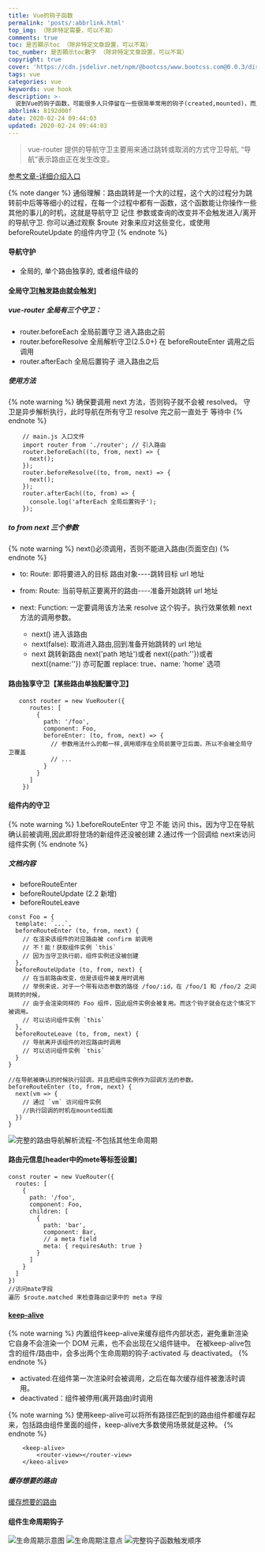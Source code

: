 ```yaml
---
title: Vue的钩子函数
permalink: 'posts/:abbrlink.html'
top_img: （除非特定需要，可以不寫）
comments: true
toc: 是否顯示toc （除非特定文章設置，可以不寫）
toc_number: 是否顯示toc數字 （除非特定文章設置，可以不寫）
copyright: true
cover: 'https://cdn.jsdelivr.net/npm/@bootcss/www.bootcss.com@0.0.3/dist/img/vuejs.png'
tags: vue
categories: vue
keywords: vue hook
description: >-
  说到Vue的钩子函数，可能很多人只停留在一些很简单常用的钩子(created,mounted)，而且对于里面的区别，什么时候该用什么钩子，并没有仔细的去研究过，且Vue的生命周期在面试中也算是比较高频的考点，那么该如何回答这类问题，让人有眼前一亮的感觉呢..
abbrlink: 8192d00f
date: 2020-02-24 09:44:03
updated: 2020-02-24 09:44:03
---
```



<blockquote class="blockquote-center">vue-router 提供的导航守卫主要用来通过跳转或取消的方式守卫导航, “导航”表示路由正在发生改变。</blockquote>

[参考文章-详细介绍入口](https://segmentfault.com/a/1190000015727279)

{% note danger %}
通俗理解：路由跳转是一个大的过程，这个大的过程分为跳转前中后等等细小的过程，在每一个过程中都有一函数，这个函数能让你操作一些其他的事儿的时机，这就是导航守卫
记住 参数或查询的改变并不会触发进入/离开的导航守卫. 你可以通过观察 $route 对象来应对这些变化，或使用 beforeRouteUpdate 的组件内守卫
{% endnote %}

#### 导航守护

- 全局的, 单个路由独享的, 或者组件级的

#### 全局守卫[触发路由就会触发]

##### vue-router 全局有三个守卫：

- router.beforeEach 全局前置守卫 进入路由之前
- router.beforeResolve 全局解析守卫(2.5.0+) 在 beforeRouteEnter 调用之后调用
- router.afterEach 全局后置钩子 进入路由之后

##### 使用方法

{% note warning %}
确保要调用 next 方法，否则钩子就不会被 resolved。
守卫是异步解析执行，此时导航在所有守卫 resolve 完之前一直处于 等待中
{% endnote %}

```
    // main.js 入口文件
    import router from './router'; // 引入路由
    router.beforeEach((to, from, next) => {
      next();
    });
    router.beforeResolve((to, from, next) => {
      next();
    });
    router.afterEach((to, from) => {
      console.log('afterEach 全局后置钩子');
    });
```

##### to from next 三个参数

{% note warning %}
next()必须调用，否则不能进入路由(页面空白)
{% endnote %}

- to: Route: 即将要进入的目标 路由对象----跳转目标 url 地址

- from: Route: 当前导航正要离开的路由----准备开始跳转 url 地址

- next: Function: 一定要调用该方法来 resolve 这个钩子。执行效果依赖 next 方法的调用参数。
  - next() 进入该路由
  - next(false): 取消进入路由,回到准备开始跳转的 url 地址
  - next 跳转新路由 next('path 地址')或者 next({path:''})或者 next({name:''}) 亦可配置 replace: true、name: 'home' 选项

#### 路由独享守卫【某些路由单独配置守卫】

```
   const router = new VueRouter({
      routes: [
        {
          path: '/foo',
          component: Foo,
          beforeEnter: (to, from, next) => {
            // 参数用法什么的都一样,调用顺序在全局前置守卫后面，所以不会被全局守卫覆盖
            // ...
          }
        }
      ]
    })
```

#### 组件内的守卫

{% note warning %}
1.beforeRouteEnter 守卫 不能 访问 this，因为守卫在导航确认前被调用,因此即将登场的新组件还没被创建
2.通过传一个回调给 next来访问组件实例
{% endnote %}


##### 文档内容

- beforeRouteEnter
- beforeRouteUpdate (2.2 新增)
- beforeRouteLeave

```
const Foo = {
  template: `...`,
  beforeRouteEnter (to, from, next) {
    // 在渲染该组件的对应路由被 confirm 前调用
    // 不！能！获取组件实例 `this`
    // 因为当守卫执行前，组件实例还没被创建
  },
  beforeRouteUpdate (to, from, next) {
    // 在当前路由改变，但是该组件被复用时调用
    // 举例来说，对于一个带有动态参数的路径 /foo/:id，在 /foo/1 和 /foo/2 之间跳转的时候，
    // 由于会渲染同样的 Foo 组件，因此组件实例会被复用。而这个钩子就会在这个情况下被调用。
    // 可以访问组件实例 `this`
  },
  beforeRouteLeave (to, from, next) {
    // 导航离开该组件的对应路由时调用
    // 可以访问组件实例 `this`
  }
}

//在导航被确认的时候执行回调，并且把组件实例作为回调方法的参数。
beforeRouteEnter (to, from, next) {
  next(vm => {
    // 通过 `vm` 访问组件实例
    //执行回调的时机在mounted后面
  })
}
```

![完整的路由导航解析流程-不包括其他生命周期](https://upload-images.jianshu.io/upload_images/3098875-6033cf8094dc20cb.png?imageMogr2/auto-orient/strip%7CimageView2/2/w/1240)

#### 路由元信息[header中的mete等标签设置]
```
const router = new VueRouter({
  routes: [
    {
      path: '/foo',
      component: Foo,
      children: [
        {
          path: 'bar',
          component: Bar,
          // a meta field
          meta: { requiresAuth: true }
        }
      ]
    }
  ]
})
//访问mate字段
遍历 $route.matched 来检查路由记录中的 meta 字段
```
#### [keep-alive](https://segmentfault.com/a/1190000015727279#item-3)

{% note warning %}
内置组件keep-alive来缓存组件内部状态，避免重新渲染
它自身不会渲染一个 DOM 元素，也不会出现在父组件链中。
在被keep-alive包含的组件/路由中，会多出两个生命周期的钩子:activated 与 deactivated。
{% endnote %}

- activated:在组件第一次渲染时会被调用，之后在每次缓存组件被激活时调用。
- deactivated：组件被停用(离开路由)时调用

{% note warning %}
使用keep-alive可以将所有路径匹配到的路由组件都缓存起来，包括路由组件里面的组件，keep-alive大多数使用场景就是这种。
{% endnote %}

```
    <keep-alive>
        <router-view></router-view>
    </keeo-alive>
```
##### 缓存想要的路由

[缓存想要的路由](https://segmentfault.com/a/1190000015727279#item-3-8)

#### 组件生命周期钩子

![生命周期示意图](https://cn.vuejs.org/images/lifecycle.png)
![生命周期注意点](https://upload-images.jianshu.io/upload_images/3098875-4a0dfe761713f69b.png?imageMogr2/auto-orient/strip%7CimageView2/2/w/1240)
![完整钩子函数触发顺序](https://upload-images.jianshu.io/upload_images/3098875-2d6230fe6061a16a.png?imageMogr2/auto-orient/strip%7CimageView2/2/w/1240)


